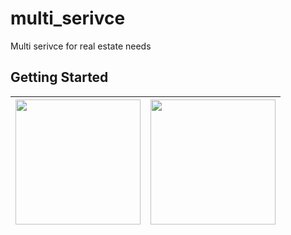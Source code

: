 # multi_serivce

Multi serivce for real estate needs

## Getting Started



|<img src="https://github.com/Mohamedihab29592/Multi-Service/assets/64233832/84f06fc3-659d-46ff-8e0a-6265118cd8ed.jpeg" width="200"> | <img src="https://github.com/Mohamedihab29592/Multi-Service/assets/64233832/c244a4fc-6a0a-412d-879a-0cfd5558c6a3.jpeg" width="200">|
--- |---|

